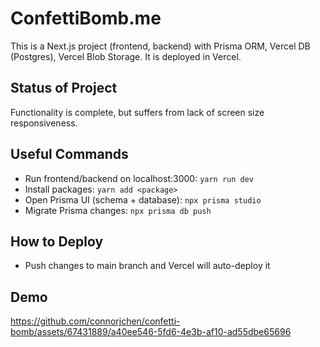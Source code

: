 # ConfettiBomb.me

This is a Next.js project (frontend, backend) with Prisma ORM, Vercel DB (Postgres), Vercel Blob Storage. It is deployed in Vercel.

## Status of Project
Functionality is complete, but suffers from lack of screen size responsiveness.

## Useful Commands

- Run frontend/backend on localhost:3000: `yarn run dev`
- Install packages: `yarn add <package>`
- Open Prisma UI (schema + database): `npx prisma studio`
- Migrate Prisma changes: `npx prisma db push`

## How to Deploy

- Push changes to main branch and Vercel will auto-deploy it

## Demo



https://github.com/connorjchen/confetti-bomb/assets/67431889/a40ee546-5fd6-4e3b-af10-ad55dbe65696



